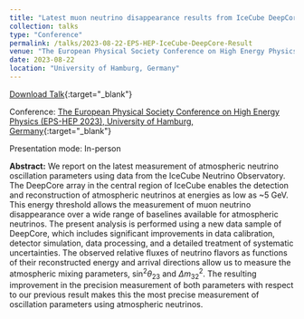 ```yaml
---
title: "Latest muon neutrino disappearance results from IceCube DeepCore"
collection: talks
type: "Conference"
permalink: /talks/2023-08-22-EPS-HEP-IceCube-DeepCore-Result
venue: "The European Physical Society Conference on High Energy Physics (EPS-HEP 2023)"
date: 2023-08-22
location: "University of Hamburg, Germany"
---
```


[Download Talk](https://indico.desy.de/event/34916/contributions/147056/attachments/84092/111339/EPS-HEP-2023-IceCube-DeepCore-Anil-Kumar.pdf){:target="_blank"}

Conference: [The European Physical Society Conference on High Energy Physics (EPS-HEP 2023), University of Hamburg, Germany](https://www.eps-hep2023.eu/){:target="_blank"}

Presentation mode: In-person

**Abstract:** We report on the latest measurement of atmospheric neutrino oscillation parameters using data from the IceCube Neutrino Observatory. The DeepCore array in the central region of IceCube enables the detection and reconstruction of atmospheric neutrinos at energies as low as ~5 GeV. This energy threshold allows the measurement of muon neutrino disappearance over a wide range of baselines available for atmospheric neutrinos. The present analysis is performed using a new data sample of DeepCore, which includes significant improvements in data calibration, detector simulation, data processing, and a detailed treatment of systematic uncertainties. The observed relative fluxes of neutrino flavors as functions of their reconstructed energy and arrival directions allow us to measure the atmospheric mixing parameters, $\sin^2 \theta_{23}$
 and $\Delta m^2_{32}$. The resulting improvement in the precision measurement of both parameters with respect to our previous result makes this the most precise measurement of oscillation parameters using atmospheric neutrinos.

